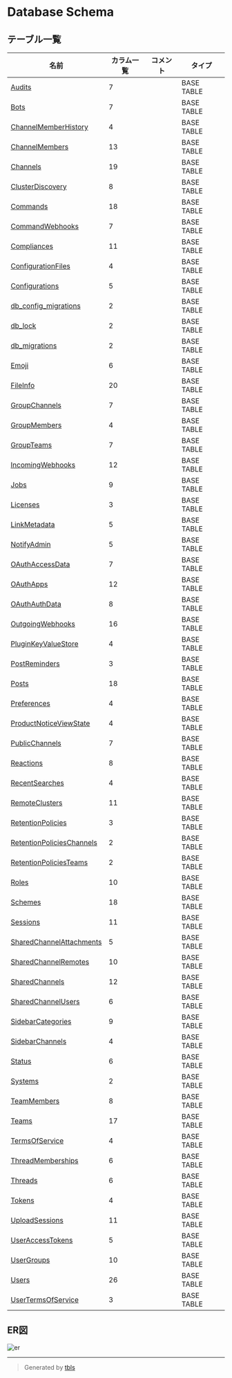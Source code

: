 # Database Schema

## テーブル一覧

| 名前                                                        | カラム一覧      | コメント     | タイプ        |
| --------------------------------------------------------- | ---------- | -------- | ---------- |
| [Audits](Audits.md)                                       | 7          |          | BASE TABLE |
| [Bots](Bots.md)                                           | 7          |          | BASE TABLE |
| [ChannelMemberHistory](ChannelMemberHistory.md)           | 4          |          | BASE TABLE |
| [ChannelMembers](ChannelMembers.md)                       | 13         |          | BASE TABLE |
| [Channels](Channels.md)                                   | 19         |          | BASE TABLE |
| [ClusterDiscovery](ClusterDiscovery.md)                   | 8          |          | BASE TABLE |
| [Commands](Commands.md)                                   | 18         |          | BASE TABLE |
| [CommandWebhooks](CommandWebhooks.md)                     | 7          |          | BASE TABLE |
| [Compliances](Compliances.md)                             | 11         |          | BASE TABLE |
| [ConfigurationFiles](ConfigurationFiles.md)               | 4          |          | BASE TABLE |
| [Configurations](Configurations.md)                       | 5          |          | BASE TABLE |
| [db_config_migrations](db_config_migrations.md)           | 2          |          | BASE TABLE |
| [db_lock](db_lock.md)                                     | 2          |          | BASE TABLE |
| [db_migrations](db_migrations.md)                         | 2          |          | BASE TABLE |
| [Emoji](Emoji.md)                                         | 6          |          | BASE TABLE |
| [FileInfo](FileInfo.md)                                   | 20         |          | BASE TABLE |
| [GroupChannels](GroupChannels.md)                         | 7          |          | BASE TABLE |
| [GroupMembers](GroupMembers.md)                           | 4          |          | BASE TABLE |
| [GroupTeams](GroupTeams.md)                               | 7          |          | BASE TABLE |
| [IncomingWebhooks](IncomingWebhooks.md)                   | 12         |          | BASE TABLE |
| [Jobs](Jobs.md)                                           | 9          |          | BASE TABLE |
| [Licenses](Licenses.md)                                   | 3          |          | BASE TABLE |
| [LinkMetadata](LinkMetadata.md)                           | 5          |          | BASE TABLE |
| [NotifyAdmin](NotifyAdmin.md)                             | 5          |          | BASE TABLE |
| [OAuthAccessData](OAuthAccessData.md)                     | 7          |          | BASE TABLE |
| [OAuthApps](OAuthApps.md)                                 | 12         |          | BASE TABLE |
| [OAuthAuthData](OAuthAuthData.md)                         | 8          |          | BASE TABLE |
| [OutgoingWebhooks](OutgoingWebhooks.md)                   | 16         |          | BASE TABLE |
| [PluginKeyValueStore](PluginKeyValueStore.md)             | 4          |          | BASE TABLE |
| [PostReminders](PostReminders.md)                         | 3          |          | BASE TABLE |
| [Posts](Posts.md)                                         | 18         |          | BASE TABLE |
| [Preferences](Preferences.md)                             | 4          |          | BASE TABLE |
| [ProductNoticeViewState](ProductNoticeViewState.md)       | 4          |          | BASE TABLE |
| [PublicChannels](PublicChannels.md)                       | 7          |          | BASE TABLE |
| [Reactions](Reactions.md)                                 | 8          |          | BASE TABLE |
| [RecentSearches](RecentSearches.md)                       | 4          |          | BASE TABLE |
| [RemoteClusters](RemoteClusters.md)                       | 11         |          | BASE TABLE |
| [RetentionPolicies](RetentionPolicies.md)                 | 3          |          | BASE TABLE |
| [RetentionPoliciesChannels](RetentionPoliciesChannels.md) | 2          |          | BASE TABLE |
| [RetentionPoliciesTeams](RetentionPoliciesTeams.md)       | 2          |          | BASE TABLE |
| [Roles](Roles.md)                                         | 10         |          | BASE TABLE |
| [Schemes](Schemes.md)                                     | 18         |          | BASE TABLE |
| [Sessions](Sessions.md)                                   | 11         |          | BASE TABLE |
| [SharedChannelAttachments](SharedChannelAttachments.md)   | 5          |          | BASE TABLE |
| [SharedChannelRemotes](SharedChannelRemotes.md)           | 10         |          | BASE TABLE |
| [SharedChannels](SharedChannels.md)                       | 12         |          | BASE TABLE |
| [SharedChannelUsers](SharedChannelUsers.md)               | 6          |          | BASE TABLE |
| [SidebarCategories](SidebarCategories.md)                 | 9          |          | BASE TABLE |
| [SidebarChannels](SidebarChannels.md)                     | 4          |          | BASE TABLE |
| [Status](Status.md)                                       | 6          |          | BASE TABLE |
| [Systems](Systems.md)                                     | 2          |          | BASE TABLE |
| [TeamMembers](TeamMembers.md)                             | 8          |          | BASE TABLE |
| [Teams](Teams.md)                                         | 17         |          | BASE TABLE |
| [TermsOfService](TermsOfService.md)                       | 4          |          | BASE TABLE |
| [ThreadMemberships](ThreadMemberships.md)                 | 6          |          | BASE TABLE |
| [Threads](Threads.md)                                     | 6          |          | BASE TABLE |
| [Tokens](Tokens.md)                                       | 4          |          | BASE TABLE |
| [UploadSessions](UploadSessions.md)                       | 11         |          | BASE TABLE |
| [UserAccessTokens](UserAccessTokens.md)                   | 5          |          | BASE TABLE |
| [UserGroups](UserGroups.md)                               | 10         |          | BASE TABLE |
| [Users](Users.md)                                         | 26         |          | BASE TABLE |
| [UserTermsOfService](UserTermsOfService.md)               | 3          |          | BASE TABLE |

## ER図

![er](schema.svg)

---

> Generated by [tbls](https://github.com/k1LoW/tbls)
